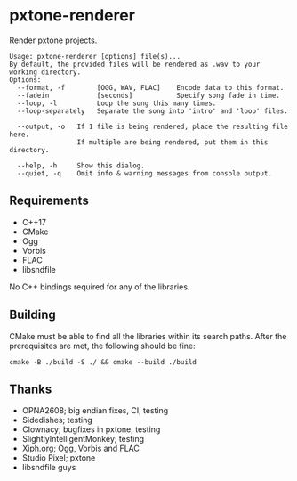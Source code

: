 # pxtone-renderer
Render pxtone projects.

```
Usage: pxtone-renderer [options] file(s)...
By default, the provided files will be rendered as .wav to your working directory.
Options:
  --format, -f        [OGG, WAV, FLAC]    Encode data to this format.
  --fadein            [seconds]           Specify song fade in time.
  --loop, -l          Loop the song this many times.
  --loop-separately   Separate the song into 'intro' and 'loop' files.

  --output, -o   If 1 file is being rendered, place the resulting file here.
                 If multiple are being rendered, put them in this directory.

  --help, -h     Show this dialog.
  --quiet, -q    Omit info & warning messages from console output.
```

## Requirements
 - C++17
 - CMake
 - Ogg
 - Vorbis
 - FLAC
 - libsndfile

No C++ bindings required for any of the libraries.

## Building
CMake must be able to find all the libraries within its search paths.
After the prerequisites are met, the following should be fine:

`cmake -B ./build -S ./ && cmake --build ./build`

## Thanks
 - OPNA2608; big endian fixes, CI, testing 
 - Sidedishes; testing
 - Clownacy; bugfixes in pxtone, testing
 - SlightlyIntelligentMonkey; testing
 - Xiph.org; Ogg, Vorbis and FLAC
 - Studio Pixel; pxtone
 - libsndfile guys


